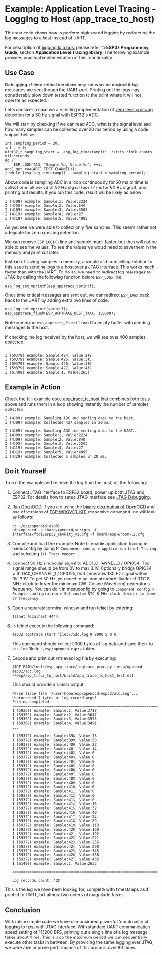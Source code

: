 # Example: Application Level Tracing - Logging to Host (app_trace_to_host)

This test code shows how to perform high speed logging by redirecting the log messages to a host instead of UART.

For description of [logging to a host](https://docs.espressif.com/projects/esp-idf/en/latest/api-guides/app_trace.html#logging-to-host) please refer to **ESP32 Programming Guide**, section **Application Level Tracing library**. The following example provides practical implementation of this functionality.


## Use Case

Debugging of time critical functions may not work as desired if log messages are sent though the UART port. Printing out the logs may considerably slow down tested function to the point where it will not operate as expected.

Let's consider a case we are testing implementation of [zero level crossing](https://en.wikipedia.org/wiki/Zero_crossing) detection for a 50 Hz signal with ESP32's ADC. 

We will start by checking if we can read ADC, what is the signal level and how many samples can be collected over 20 ms period by using a code snippet below:

```
int sampling_period = 20;
int i = 0;
uint32_t sampling_start =  esp_log_timestamp();  //this clock counts miliseconds
do {
    ESP_LOGI(TAG, "Sample:%d, Value:%d", ++i, adc1_get_raw(ADC1_TEST_CHANNEL));
} while (esp_log_timestamp() - sampling_start < sampling_period);
```

Above code is sampling ADC in a loop continuously for 20 ms of time to collect one full period of 50 Hz signal (use 17 ms for 60 Hz signal), and printing out results. If you run this code, result will be likely as below:

```
I (4309) example: Sample:1, Value:2224
I (4309) example: Sample:2, Value:840
I (4309) example: Sample:3, Value:3503
I (4319) example: Sample:4, Value:27
I (4319) example: Sample:5, Value:4095
```

As you see we were able to collect only five samples. This seems rather not adequate for zero crossing detection. 

We can remove `ESP_LOGI()` line and sample much faster, but then will not be able to see the values. To see the values we would need to save them in the memory and print out later.

Instead of saving samples to memory, a simple and compelling solution to this issue is sending logs to a host over a JTAG interface. This works much faster than with the UART. To do so, we need to redirect log messages to JTAG by calling the following function before `ESP_LOGx` line:

```
esp_log_set_vprintf(esp_apptrace_vprintf);
```

Once time critical messages are sent out, we can redirect `ESP_LOGx` back back to the UART by adding extra two lines of code. 

```
esp_log_set_vprintf(vprintf);
esp_apptrace_flush(ESP_APPTRACE_DEST_TRAX, 100000);
```

Note command `esp_apptrace_flush()` used to empty buffer with pending messages to the host.

If checking the log received by the host, we will see over 400 samples collected!

```
...
I (59379) example: Sample:424, Value:298
I (59379) example: Sample:425, Value:345
I (59379) example: Sample:426, Value:386
I (59379) example: Sample:427, Value:432
I (61409) example: Sample:1, Value:2653
```


## Example in Action

Check the full example code [app_trace_to_host](main/app_trace_to_host_test.c) that combines both tests above and runs them in a loop showing instantly the number of samples collected:

```
I (4289) example: Sampling ADC and sending data to the host...
I (4309) example: Collected 427 samples in 20 ms.

I (4309) example: Sampling ADC and sending data to the UART...
I (4309) example: Sample:1, Value:2224
I (4309) example: Sample:2, Value:840
I (4309) example: Sample:3, Value:3503
I (4319) example: Sample:4, Value:27
I (4319) example: Sample:5, Value:4095
I (4329) example: Collected 5 samples in 20 ms.
```


## Do it Yourself

To run the example and retrieve the log from the host, do the following:

1.  Connect JTAG interface to ESP32 board, power up both JTAG and ESP32. For details how to setup JTAG interface see [JTAG Debugging](https://docs.espressif.com/projects/esp-idf/en/latest/api-guides/jtag-debugging/index.html).

2.  [Run OpenOCD](https://docs.espressif.com/projects/esp-idf/en/latest/api-guides/jtag-debugging/index.html#run-openocd). If you are using the [binary distribution of OpenOCD](https://docs.espressif.com/projects/esp-idf/en/latest/api-guides/jtag-debugging/index.html#jtag-debugging-setup-openocd) and one of versions of [ESP-WROVER-KIT](https://docs.espressif.com/projects/esp-idf/en/latest/hw-reference/modules-and-boards.html#esp-wrover-kit-v3), respective command line will look as follows:

    ```
    cd ~/esp/openocd-esp32
    bin/openocd -s share/openocd/scripts -f interface/ftdi/esp32_devkitj_v1.cfg -f board/esp-wroom-32.cfg
    ```

3.  Compile and load the example. Note to enable application tracing in menuconfig by going to `Component config > Application Level Tracing` and selecting `(X) Trace memory` 

4.  Connect 50 Hz sinusoidal signal to ADC1_CHANNEL_6 / GPIO34. The signal range should be from 0V to max 3.1V. Optionally bridge GPIO34 with DAC_CHANNEL_1 / GPIO25, that generates 130 Hz signal within 0V..3.1V. To get 50 Hz, you need to set non standard divider of RTC 8 MHz clock to lower the minimum CW (Cosine Waveform) generator's frequency. You can do it in menuconfig by going to `Component config > Example configuration > Set custom RTC 8 MHz clock divider to lower CW frequency`.

5.  Open a separate terminal window and run telnet by entering:

    ```
    telnet localhost 4444
    ``` 

6.  In telnet execute the following command:

    ```
    esp32 apptrace start file://adc.log 0 9000 5 0 0
    ```

    This command should collect 9000 bytes of log data and save them to `adc.log` file in `~/esp/openocd-esp32` folder.

7.  Decode and print out retrieved log file by executing:

    ```
    $IDF_PATH/tools/esp_app_trace/logtrace_proc.py ~/esp/openocd-esp32/adc.log ~/esp/app_trace_to_host/build/app_trace_to_host_test.elf
    ```

    This should provide a similar output:

    ```
    Parse trace file '/user-home/esp/openocd-esp32/adc.log'...
    Unprocessed 7 bytes of log record args!
    Parsing completed.
    ====================================================================
    I (59369) example: Sample:1, Value:3717
    I (59369) example: Sample:2, Value:3647
    I (59369) example: Sample:3, Value:3575
    I (59369) example: Sample:4, Value:3491
    ...

    I (59379) example: Sample:398, Value:78
    I (59379) example: Sample:399, Value:58
    I (59379) example: Sample:400, Value:22
    I (59379) example: Sample:401, Value:14
    I (59379) example: Sample:402, Value:0
    I (59379) example: Sample:403, Value:0
    I (59379) example: Sample:404, Value:0
    I (59379) example: Sample:405, Value:0
    I (59379) example: Sample:406, Value:0
    I (59379) example: Sample:407, Value:0
    I (59379) example: Sample:408, Value:0
    I (59379) example: Sample:409, Value:0
    I (59379) example: Sample:410, Value:0
    I (59379) example: Sample:411, Value:0
    I (59379) example: Sample:412, Value:0
    I (59379) example: Sample:413, Value:0
    I (59379) example: Sample:414, Value:16
    I (59379) example: Sample:415, Value:32
    I (59379) example: Sample:416, Value:40
    I (59379) example: Sample:417, Value:74
    I (59379) example: Sample:418, Value:89
    I (59379) example: Sample:419, Value:113
    I (59379) example: Sample:420, Value:160
    I (59379) example: Sample:421, Value:192
    I (59379) example: Sample:422, Value:221
    I (59379) example: Sample:423, Value:256
    I (59379) example: Sample:424, Value:298
    I (59379) example: Sample:425, Value:345
    I (59379) example: Sample:426, Value:386
    I (59379) example: Sample:427, Value:432
    I (61409) example: Sample:1, Value:2653

    ====================================================================

    Log records count: 428
    ```

This is the log we have been looking for, complete with timestamps as if printed to UART, but almost two orders of magnitude faster.


## Conclusion

With this example code we have demonstrated powerful functionality of logging to host with JTAG interface. With standard UART communication speed setting of 115200 BPS, printing out a single line of a log message takes about 4 ms. This is also the maximum period we can sequentially execute other tasks in between. By providing the same logging over JTAG, we were able improve performance of this process over 80 times.

